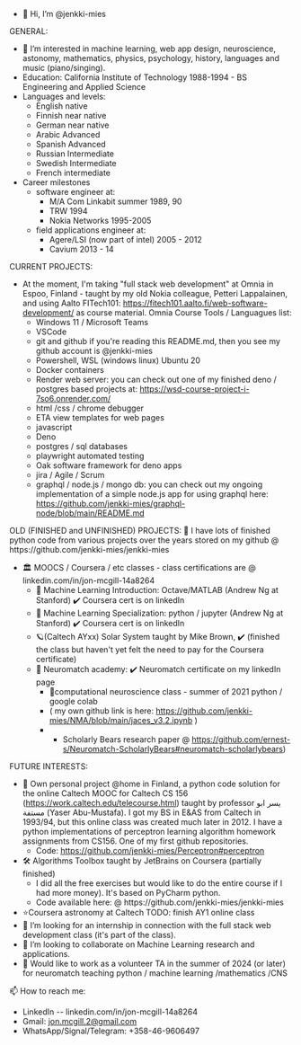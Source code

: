 - 👋 Hi, I’m @jenkki-mies

GENERAL:
  - 👀 I’m interested in machine learning, web app design, neuroscience, astonomy, mathematics, physics, psychology, history, languages and music (piano/singing).
  - Education: California Institute of Technology 1988-1994 - BS Engineering and Applied Science
  - Languages and levels:
    - English native
    - Finnish near native
    - German near native
    - Arabic Advanced
    - Spanish Advanced
    - Russian Intermediate
    - Swedish Intermediate
    - French intermediate
  - Career milestones
    - software engineer at:
      -   M/A Com Linkabit summer 1989, 90
      -   TRW 1994
      -   Nokia Networks 1995-2005
    - field applications engineer at:
      -   Agere/LSI (now part of intel) 2005 - 2012
      -   Cavium 2013 - 14

CURRENT PROJECTS:
- At the moment, I'm taking "full stack web development" at Omnia in Espoo, Finland - taught by my old Nokia colleague, Petteri Lappalainen, and using Aalto FITech101: https://fitech101.aalto.fi/web-software-development/ as course material. Omnia Course Tools / Languagues list:
  -  Windows 11 / Microsoft Teams
  -  VSCode
  -  git and github if you're reading this README.md, then you see my github account is @jenkki-mies
  -  Powershell, WSL (windows linux) Ubuntu 20
  -  Docker containers
  -  Render web server: you can check out one of my finished deno / postgres based projects at: https://wsd-course-project-i-7so6.onrender.com/
  -  html /css / chrome debugger
  -  ETA view templates for web pages
  -  javascript
  -  Deno
  -  postgres / sql databases
  -  playwright automated testing
  -  Oak software framework for deno apps
  -  jira / Agile / Scrum
  -  graphql / node.js / mongo db:  you can check out my ongoing implementation of a simple node.js app for using graphql here: https://github.com/jenkki-mies/graphql-node/blob/main/README.md
  
OLD (FINISHED and UNFINISHED) PROJECTS:
🐍 I have lots of finished python code from various projects over the years stored on my github @ ️https://github.com/jenkki-mies/jenkki-mies
  - 🏛️ MOOCS / Coursera / etc classes - class certifications are @ linkedin.com/in/jon-mcgill-14a8264
    - 🤖 Machine Learning Introduction: Octave/MATLAB (Andrew Ng at Stanford) ✔️ Coursera cert is on linkedIn
    - 🤖 Machine Learning Specialization: python / jupyter (Andrew Ng at Stanford) ✔️ Coursera cert is on linkedIn
    - 🪐(Caltech AYxx) Solar System taught by Mike Brown, ✔️ (finished the class but haven't yet felt the need to pay for the Coursera certificate)
    - 🧠 Neuromatch academy: ✔️ Neuromatch certificate on my linkedIn page
      - 🏫computational neuroscience class - summer of 2021 python / google colab 
      - ( my own github link is here: https://github.com/jenkki-mies/NMA/blob/main/jaces_v3.2.ipynb )
      - - Scholarly Bears research paper @ https://github.com/ernest-s/Neuromatch-ScholarlyBears#neuromatch-scholarlybears) 

FUTURE INTERESTS:
- 🌱 Own personal project @home in Finland, a python code solution for the online Caltech MOOC for Caltech CS 156 (https://work.caltech.edu/telecourse.html) taught by professor يسر ابو مستفة (Yaser Abu-Mustafa). I got my BS in E&AS from Caltech in 1993/94, but this online class was created much later in 2012. I have a python implementations of perceptron learning algorithm homework assignments from CS156.  One of my first github repositories.
  - Code: https://github.com/jenkki-mies/Perceptron#perceptron
- 🛠️ Algorithms Toolbox taught by JetBrains on Coursera (partially finished)
  - I did all the free exercises but would like to do the entire course if I had more money).  It's based on PyCharm python.
  - Code available here: @ ️https://github.com/jenkki-mies/jenkki-mies
- ⭐Coursera astronomy at Caltech TODO: finish AY1 online class
- 🖖 I’m looking for an internship in connection with the full stack web development class (it's part of the class).
- 💞️ I’m looking to collaborate on Machine Learning research and applications.
- 🧠 Would like to work as a volunteer TA in the summer of 2024 (or later) for neuromatch teaching python / machine learning /mathematics /CNS

📫 How to reach me:
  - LinkedIn -- linkedin.com/in/jon-mcgill-14a8264
  - Gmail: jon.mcgill.2@gmail.com
  - WhatsApp/Signal/Telegram: +358-46-9606497

<!---
jenkki-mies/jenkki-mies is a ✨ special ✨ repository because its `README.md` (this file) appears on your GitHub profile.
You can click the Preview link to take a look at your changes.
--->
